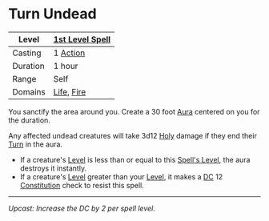 # Turn Undead

| Level    | [1st Level Spell](1st%20Level%20Spells.md)                                         |
| -------- | ---------------------------------------------------------------------------------- |
| Casting  | 1 [Action](../../../../Game%20Procedures/Core%20Procedures/Action.md)                                |
| Duration | 1 hour                                                                             |
| Range    | Self                                                                               |
| Domains  | [Life](../../Spell%20Domains/Life.md), [Fire](../../Spell%20Domains/Fire.md) |

You sanctify the area around you. Create a 30 foot [Aura](../../Areas%20of%20Effect/Aura.md) centered on you for the duration.

Any affected undead creatures will take 3d12 [Holy](../../../../Game%20Procedures/Combat/Damage%20Types/Holy.md) damage if they end their [Turn](../../../../Game%20Procedures/Core%20Procedures/Turn.md) in the aura.

- If a creature's [Level](../../../../Player%20Characters/Derived%20Statistics/Level.md) is less than or equal to this [Spell's Level](../../Spell%20Level.md), the aura destroys it instantly.
- If a creature's [Level](../../../../Player%20Characters/Derived%20Statistics/Level.md) greater than your [Level](../../../../Player%20Characters/Derived%20Statistics/Level.md), it makes a [DC](../../../../Game%20Procedures/Core%20Procedures/DC.md) 12 [Constitution](../../../../Player%20Characters/Chosen%20Statistics/Constitution.md) check to resist this spell.

---
*Upcast: Increase the DC by 2 per spell level.*

